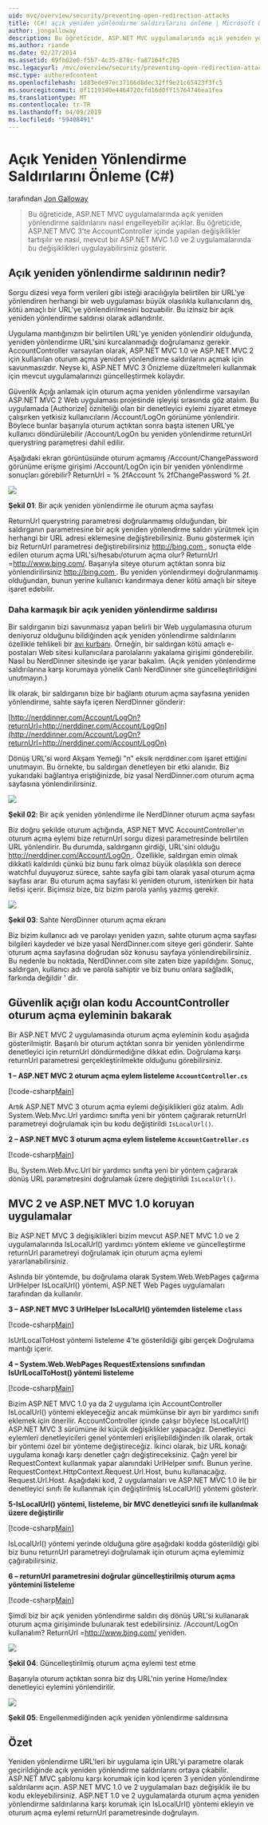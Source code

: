 ```yaml
---
uid: mvc/overview/security/preventing-open-redirection-attacks
title: (C#) açık yeniden yönlendirme saldırılarını önleme | Microsoft Docs
author: jongalloway
description: Bu öğreticide, ASP.NET MVC uygulamalarında açık yeniden yönlendirme saldırılarını nasıl engelleyebilir açıklar. Bu öğretici, yapılan değişiklikler tartışılır...
ms.author: riande
ms.date: 02/27/2014
ms.assetid: 69fb02e0-f5b7-4c35-878c-fa87164fc785
msc.legacyurl: /mvc/overview/security/preventing-open-redirection-attacks
msc.type: authoredcontent
ms.openlocfilehash: 1d83ede97ec37166d8dec32ff9e21c65423f3fc5
ms.sourcegitcommit: 0f1119340e4464720cfd16d0ff15764746ea1fea
ms.translationtype: MT
ms.contentlocale: tr-TR
ms.lasthandoff: 04/09/2019
ms.locfileid: "59408491"
---
```

# <a name="preventing-open-redirection-attacks-c"></a>Açık Yeniden Yönlendirme Saldırılarını Önleme (C#)

tarafından [Jon Galloway](https://github.com/jongalloway)

> Bu öğreticide, ASP.NET MVC uygulamalarında açık yeniden yönlendirme saldırılarını nasıl engelleyebilir açıklar. Bu öğreticide, ASP.NET MVC 3'te AccountController içinde yapılan değişiklikler tartışılır ve nasıl, mevcut bir ASP.NET MVC 1.0 ve 2 uygulamalarında bu değişiklikleri uygulayabilirsiniz gösterir.


## <a name="what-is-an-open-redirection-attack"></a>Açık yeniden yönlendirme saldırının nedir?

Sorgu dizesi veya form verileri gibi isteği aracılığıyla belirtilen bir URL'ye yönlendiren herhangi bir web uygulaması büyük olasılıkla kullanıcıların dış, kötü amaçlı bir URL'ye yönlendirilmesini bozuabilir. Bu izinsiz bir açık yeniden yönlendirme saldırısı olarak adlandırılır.

Uygulama mantığınızın bir belirtilen URL'ye yeniden yönlendirir olduğunda, yeniden yönlendirme URL'sini kurcalanmadığı doğrulamanız gerekir. AccountController varsayılan olarak, ASP.NET MVC 1.0 ve ASP.NET MVC 2 için kullanılan oturum açma yeniden yönlendirme saldırılarını açmak için savunmasızdır. Neyse ki, ASP.NET MVC 3 Önizleme düzeltmeleri kullanmak için mevcut uygulamalarınızı güncelleştirmek kolaydır.

Güvenlik Açığı anlamak için oturum açma yeniden yönlendirme varsayılan ASP.NET MVC 2 Web uygulaması projesinde işleyişi sırasında göz atalım. Bu uygulamada [Authorize] özniteliği olan bir denetleyici eylemi ziyaret etmeye çalışırken yetkisiz kullanıcıların /Account/LogOn görünüme yönlendirir. Böylece bunlar başarıyla oturum açtıktan sonra başta istenen URL'ye kullanıcı döndürülebilir /Account/LogOn bu yeniden yönlendirme returnUrl querystring parametresi dahil edilir.

Aşağıdaki ekran görüntüsünde oturum açmamış /Account/ChangePassword görünüme erişme girişimi /Account/LogOn için bir yeniden yönlendirme sonuçları görebilir? ReturnUrl = % 2fAccount % 2fChangePassword % 2f.

[![](preventing-open-redirection-attacks/_static/image2.png)](preventing-open-redirection-attacks/_static/image1.png)

**Şekil 01**: Bir açık yeniden yönlendirme ile oturum açma sayfası

ReturnUrl querystring parametresi doğrulanmamış olduğundan, bir saldırganın parametresine bir açık yeniden yönlendirme saldırı yürütmek için herhangi bir URL adresi eklemesine değiştirebilirsiniz. Bunu göstermek için biz ReturnUrl parametresi değiştirebilirsiniz [ http://bing.com ](http://bing.com), sonuçta elde edilen oturum açma URL'si/hesabı/oturum açma olur? ReturnUrl =<http://www.bing.com/>. Başarıyla siteye oturum açtıktan sonra biz yönlendirilirsiniz [ http://bing.com ](http://bing.com). Bu yeniden yönlendirmeyi doğrulanmamış olduğundan, bunun yerine kullanıcı kandırmaya dener kötü amaçlı bir siteye işaret edebilir.

### <a name="a-more-complex-open-redirection-attack"></a>Daha karmaşık bir açık yeniden yönlendirme saldırısı

Bir saldırganın bizi savunmasız yapan belirli bir Web uygulamasına oturum deniyoruz olduğunu bildiğinden açık yeniden yönlendirme saldırılarını özellikle tehlikeli bir [avı kurbanı](https://www.microsoft.com/protect/fraud/phishing/symptoms.aspx). Örneğin, bir saldırgan kötü amaçlı e-postaları Web sitesi kullanıcılara parolalarını yakalama girişimi gönderebilir. Nasıl bu NerdDinner sitesinde işe yarar bakalım. (Açık yeniden yönlendirme saldırılarına karşı korumaya yönelik Canlı NerdDinner site güncelleştirildiğini unutmayın.)

İlk olarak, bir saldırganın bize bir bağlantı oturum açma sayfasına yeniden yönlendirme, sahte sayfa içeren NerdDinner gönderir:

[http://nerddinner.com/Account/LogOn?returnUrl=http://nerddiner.com/Account/LogOn](http://nerddinner.com/Account/LogOn?returnUrl=http://nerddiner.com/Account/LogOn)

Dönüş URL'si word Akşam Yemeği "n" eksik nerddiner.com işaret ettiğini unutmayın. Bu örnekte, bu saldırgan denetleyen bir etki alanıdır. Biz yukarıdaki bağlantıya eriştiğinizde, biz yasal NerdDinner.com oturum açma sayfasına yönlendirilirsiniz.

[![](preventing-open-redirection-attacks/_static/image4.png)](preventing-open-redirection-attacks/_static/image3.png)

**Şekil 02**: Bir açık yeniden yönlendirme ile NerdDinner oturum açma sayfası

Biz doğru şekilde oturum açtığında, ASP.NET MVC AccountController'ın oturum açma eylemi bize returnUrl sorgu dizesi parametresinde belirtilen URL yönlendirir. Bu durumda, saldırganın girdiği, URL'sini olduğu [ http://nerddiner.com/Account/LogOn ](http://nerddiner.com/Account/LogOn). Özellikle, saldırgan emin olmak dikkatli kaldırıldı çünkü biz bunu fark olmaz büyük olasılıkla son derece watchful duyuyoruz sürece, sahte sayfa gibi tam olarak yasal oturum açma sayfası arar. Bu oturum açma sayfası ki yeniden oturum, istenirken bir hata iletisi içerir. Biçimsiz bize, biz bizim parola yanlış yazmış gerekir.

[![](preventing-open-redirection-attacks/_static/image6.png)](preventing-open-redirection-attacks/_static/image5.png)

**Şekil 03**: Sahte NerdDinner oturum açma ekranı

Biz bizim kullanıcı adı ve parolayı yeniden yazın, sahte oturum açma sayfası bilgileri kaydeder ve bize yasal NerdDinner.com siteye geri gönderir. Sahte oturum açma sayfasına doğrudan söz konusu sayfaya yönlendirebilirsiniz. Bu nedenle bu noktada, NerdDinner.com site zaten bize yapıldığını. Sonuç, saldırgan, kullanıcı adı ve parola sahiptir ve biz bunu onlara sağladık, farkında değildir ' dir.

## <a name="looking-at-the-vulnerable-code-in-the-accountcontroller-logon-action"></a>Güvenlik açığı olan kodu AccountController oturum açma eyleminin bakarak

Bir ASP.NET MVC 2 uygulamasında oturum açma eyleminin kodu aşağıda gösterilmiştir. Başarılı bir oturum açtıktan sonra bir yeniden yönlendirme denetleyici için returnUrl döndürmediğine dikkat edin. Doğrulama karşı returnUrl parametresi gerçekleştirilmekte olduğunu görebilirsiniz.

**1 – ASP.NET MVC 2 oturum açma eylem listeleme `AccountController.cs`**

[!code-csharp[Main](preventing-open-redirection-attacks/samples/sample1.cs)]

Artık ASP.NET MVC 3 oturum açma eylemi değişiklikleri göz atalım. Adlı System.Web.Mvc.Url yardımcı sınıfta yeni bir yöntem çağırarak returnUrl parametreyi doğrulamak için bu kodu değiştirildi `IsLocalUrl()`.

**2 – ASP.NET MVC 3 oturum açma eylem listeleme `AccountController.cs`**

[!code-csharp[Main](preventing-open-redirection-attacks/samples/sample2.cs)]

Bu, System.Web.Mvc.Url bir yardımcı sınıfta yeni bir yöntem çağırarak dönüş URL parametresini doğrulamak üzere değiştirildi `IsLocalUrl()`.

## <a name="protecting-your-aspnet-mvc-10-and-mvc-2-applications"></a>MVC 2 ve ASP.NET MVC 1.0 koruyan uygulamalar

Biz ASP.NET MVC 3 değişiklikleri bizim mevcut ASP.NET MVC 1.0 ve 2 uygulamalarında IsLocalUrl() yardımcı yöntem ekleme ve güncelleştirme returnUrl parametreyi doğrulamak için oturum açma eylemi yararlanabilirsiniz.

Aslında bir yöntemde, bu doğrulama olarak System.Web.WebPages çağırma UrlHelper IsLocalUrl() yöntemi, ASP.NET Web Pages uygulamaları tarafından da kullanılır.

**3 – ASP.NET MVC 3 UrlHelper IsLocalUrl() yöntemden listeleme `class`**

[!code-csharp[Main](preventing-open-redirection-attacks/samples/sample3.cs)]

IsUrlLocalToHost yöntemi listeleme 4'te gösterildiği gibi gerçek Doğrulama mantığı içerir.

**4 – System.Web.WebPages RequestExtensions sınıfından IsUrlLocalToHost() yöntemi listeleme**

[!code-csharp[Main](preventing-open-redirection-attacks/samples/sample4.cs)]

Bizim ASP.NET MVC 1.0 ya da 2 uygulama için AccountController IsLocalUrl() yöntemi ekleyeceğiz ancak mümkünse bir ayrı bir yardımcı sınıfı eklemek için önerilir. AccountController içinde çalışır böylece IsLocalUrl() ASP.NET MVC 3 sürümüne iki küçük değişiklikler yapacağız. Denetleyici eylemleri denetleyicileri genel yöntemleri erişilebildiğinden ilk olarak, ortak bir yöntemi özel bir yönteme değiştireceğiz. İkinci olarak, biz URL konağı uygulama konağı karşı denetler çağrı değiştireceksiniz. Çağrı yerel bir RequestContext kullanmak yapar alanındaki UrlHelper sınıfı. Bunun yerine. RequestContext.HttpContext.Request.Url.Host, bunu kullanacağız. Request.Url.Host. Aşağıdaki kod, 2 uygulamaları ve ASP.NET MVC 1.0 ile bir denetleyici sınıfı ile kullanmak için değiştirilmiş IsLocalUrl() yöntemi gösterir.

**5-IsLocalUrl() yöntemi, listeleme, bir MVC denetleyici sınıfı ile kullanılmak üzere değiştirilir**

[!code-csharp[Main](preventing-open-redirection-attacks/samples/sample5.cs)]

IsLocalUrl() yöntemi yerinde olduğuna göre aşağıdaki kodda gösterildiği gibi biz bunu returnUrl parametreyi doğrulamak için oturum açma eylemimiz çağırabilirsiniz.

**6 – returnUrl parametresini doğrular güncelleştirilmiş oturum açma yöntemini listeleme**

[!code-csharp[Main](preventing-open-redirection-attacks/samples/sample6.cs)]

Şimdi biz bir açık yeniden yönlendirme saldırı dış dönüş URL'si kullanarak oturum açma girişiminde bulunarak test edebilirsiniz. /Account/LogOn kullanalım? ReturnUrl =<http://www.bing.com/> yeniden.

[![](preventing-open-redirection-attacks/_static/image8.png)](preventing-open-redirection-attacks/_static/image7.png)

**Şekil 04**: Güncelleştirilmiş oturum açma eylemi test etme

Başarıyla oturum açtıktan sonra biz dış URL'nin yerine Home/Index denetleyici eylemini yönlendirilir.

[![](preventing-open-redirection-attacks/_static/image10.png)](preventing-open-redirection-attacks/_static/image9.png)

**Şekil 05**: Engellenmediğinden açık yeniden yönlendirme saldırısına

## <a name="summary"></a>Özet

Yeniden yönlendirme URL'leri bir uygulama için URL'yi parametre olarak geçirildiğinde açık yeniden yönlendirme saldırılarını ortaya çıkabilir. ASP.NET MVC şablonu karşı korumak için kod içeren 3 yeniden yönlendirme saldırılarını açın. ASP.NET MVC 1.0 ve 2 uygulamaları bazı değişiklik ile bu kodu ekleyebilirsiniz. ASP.NET 1.0 ve 2 uygulamalarda oturum açma yeniden yönlendirme saldırılarına karşı korumak için IsLocalUrl() yöntemi ekleyin ve oturum açma eylemi returnUrl parametresinde doğrulayın.
